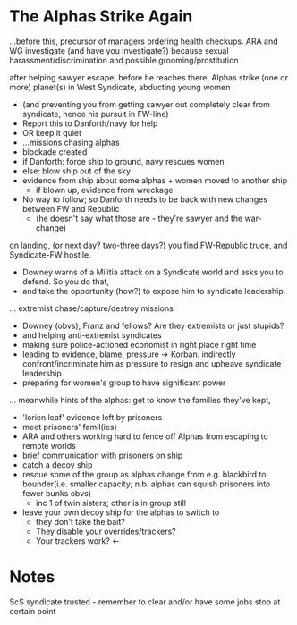 # The Alphas Strike Again

...before this, precursor of managers ordering health checkups. ARA and WG investigate (and have you investigate?) because sexual harassment/discrimination and possible grooming/prostitution

after helping sawyer escape, before he reaches there, Alphas strike (one or more) planet(s) in West Syndicate, abducting young women

- (and preventing you from getting sawyer out completely clear from syndicate, hence his pursuit in FW-line)
- Report this to Danforth/navy for help
- OR keep it quiet
- ...missions chasing alphas
- blockade created
- if Danforth: force ship to ground, navy rescues women
- else: blow ship out of the sky
- evidence from ship about some alphas + women moved to another ship
	+ if blown up, evidence from wreckage
- No way to follow; so Danforth needs to be back with new changes between FW and Republic
	+ (he doesn't say what those are - they're sawyer and the war-change)


on landing, (or next day? two-three days?) you find FW-Republic truce, and Syndicate-FW hostile.

- Downey warns of a Militia attack on a Syndicate world and asks you to defend. So you do that,
- and take the opportunity (how?) to expose him to syndicate leadership.

... extremist chase/capture/destroy missions

- Downey (obvs), Franz and fellows? Are they extremists or just stupids?
- and helping anti-extremist syndicates
- making sure police-actioned economist in right place right time
- leading to evidence, blame, pressure -> Korban. indirectly confront/incriminate him as pressure to resign and upheave syndicate leadership
- preparing for women's group to have significant power

... meanwhile hints of the alphas: get to know the families they've kept, 

- 'lorien leaf' evidence left by prisoners
- meet prisoners' famil(ies)
- ARA and others working hard to fence off Alphas from escaping to remote worlds
- brief communication with prisoners on ship
- catch a decoy ship
- rescue some of the group as alphas change from e.g. blackbird to bounder(i.e. smaller capacity; n.b. alphas can squish prisoners into fewer bunks obvs)
	+ inc 1 of twin sisters; other is in group still 
- leave your own decoy ship for the alphas to switch to
	+ they don't take the bait?
	+ They disable your overrides/trackers?
	+ Your trackers work? <-

# Notes

ScS syndicate trusted - remember to clear and/or have some jobs stop at certain point